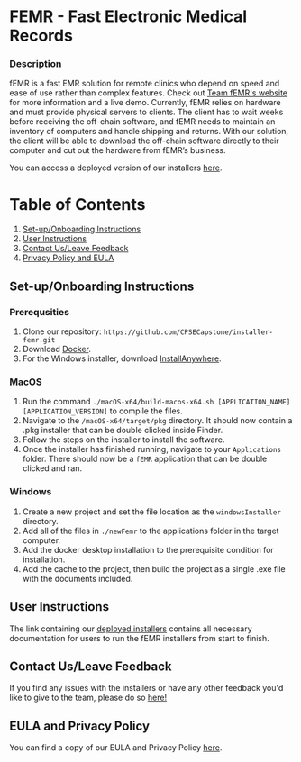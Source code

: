 # FEMR - Fast Electronic Medical Records

### Description 

fEMR is a fast EMR solution for remote clinics who depend on speed and ease of use rather than complex features. Check out [Team fEMR's website](https://teamfemr.org) for more information and a live demo. Currently, fEMR relies on hardware and must provide physical servers to clients.  The client has to wait weeks before receiving the off-chain software, and fEMR needs to maintain an inventory of computers and handle shipping and returns. With our solution, the client will be able to download the off-chain software directly to their computer and cut out the hardware from fEMR’s business.

You can access a deployed version of our installers [here](https://d2ttvayo6q5ur7.cloudfront.net/).

# Table of Contents
1. [ Set-up/Onboarding Instructions ](#install)
2. [ User Instructions ](#user)
3. [ Contact Us/Leave Feedback ](#contact)
4. [ Privacy Policy and EULA](#priv)

<a name="install"></a>
## Set-up/Onboarding Instructions

### Prerequsities
1. Clone our repository: ```https://github.com/CPSECapstone/installer-femr.git```
2. Download [Docker](https://www.docker.com/products/docker-desktop/).
2. For the Windows installer, download [InstallAnywhere](https://www.revenera.com/install/products/installanywhere).

### MacOS 
1. Run the command ```./macOS-x64/build-macos-x64.sh [APPLICATION_NAME] [APPLICATION_VERSION]``` to compile the files.
2. Navigate to the `/macOS-x64/target/pkg` directory. It should now contain a .pkg installer that can be double clicked inside Finder.
3. Follow the steps on the installer to install the software.
4. Once the installer has finished running, navigate to your `Applications` folder. There should now be a `fEMR` application that can be double clicked and ran.

### Windows
1. Create a new project and set the file location as the `windowsInstaller` directory.
2. Add all of the files in `./newFemr` to the applications folder in the target computer.
3. Add the docker desktop installation to the prerequisite condition for installation. 
4. Add the cache to the project, then build the project as a single .exe file with the documents included.

<a name="user"></a>
## User Instructions

The link containing our [deployed installers](https://d2ttvayo6q5ur7.cloudfront.net/) contains all necessary documentation for users to run the fEMR installers from start to finish.

<a name="contact"></a>
## Contact Us/Leave Feedback

If you find any issues with the installers or have any other feedback you'd like to give to the team, please do so [here!](https://docs.google.com/forms/d/e/1FAIpQLSfVtY1AfHgTpyUbUQ5ZkhLkN_INbxGlrlocrazvInFGqWA6Ow/viewform?usp=sf_link)

<a name="priv"></a>
## EULA and Privacy Policy
You can find a copy of our EULA and Privacy Policy [here](https://github.com/FEMR/femr/blob/master/LICENSE).
